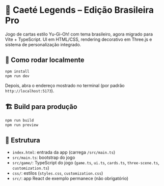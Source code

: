 # 🏹 Caeté Legends – Edição Brasileira Pro

Jogo de cartas estilo Yu-Gi-Oh! com tema brasileiro, agora migrado para Vite + TypeScript. UI em HTML/CSS, rendering decorativo em Three.js e sistema de personalização integrado.

## 🚀 Como rodar localmente
```bash
npm install
npm run dev
```

Depois, abra o endereço mostrado no terminal (por padrão `http://localhost:5173`).

## 🏗️ Build para produção
```bash
npm run build
npm run preview
```

## 📁 Estrutura
- `index.html`: entrada da app (carrega `/src/main.ts`)
- `src/main.ts`: bootstrap do jogo
- `src/game/`: TypeScript do jogo (`game.ts`, `ui.ts`, `cards.ts`, `three-scene.ts`, `customization.ts`)
- `css/`: estilos (`styles.css`, `customization.css`)
- `src/`: app React de exemplo permanece (não obrigatório)